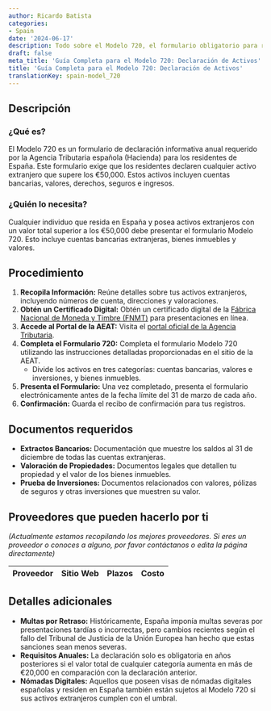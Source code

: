 ```yaml
---
author: Ricardo Batista
categories:
- Spain
date: '2024-06-17'
description: Todo sobre el Modelo 720, el formulario obligatorio para residentes en España que poseen activos extranjeros superiores a €50,000.
draft: false
meta_title: 'Guía Completa para el Modelo 720: Declaración de Activos'
title: 'Guía Completa para el Modelo 720: Declaración de Activos'
translationKey: spain-model_720
---
```



## Descripción
### ¿Qué es?
El Modelo 720 es un formulario de declaración informativa anual requerido por la Agencia Tributaria española (Hacienda) para los residentes de España. Este formulario exige que los residentes declaren cualquier activo extranjero que supere los €50,000. Estos activos incluyen cuentas bancarias, valores, derechos, seguros e ingresos.

### ¿Quién lo necesita?
Cualquier individuo que resida en España y posea activos extranjeros con un valor total superior a los €50,000 debe presentar el formulario Modelo 720. Esto incluye cuentas bancarias extranjeras, bienes inmuebles y valores.

## Procedimiento
1. **Recopila Información:** Reúne detalles sobre tus activos extranjeros, incluyendo números de cuenta, direcciones y valoraciones.
2. **Obtén un Certificado Digital:** Obtén un certificado digital de la [Fábrica Nacional de Moneda y Timbre (FNMT)](https://www.sede.fnmt.gob.es/) para presentaciones en línea.
3. **Accede al Portal de la AEAT:** Visita el [portal oficial de la Agencia Tributaria](https://www.agenciatributaria.es/).
4. **Completa el Formulario 720:** Completa el formulario Modelo 720 utilizando las instrucciones detalladas proporcionadas en el sitio de la AEAT.
   - Divide los activos en tres categorías: cuentas bancarias, valores e inversiones, y bienes inmuebles.
5. **Presenta el Formulario:** Una vez completado, presenta el formulario electrónicamente antes de la fecha límite del 31 de marzo de cada año.
6. **Confirmación:** Guarda el recibo de confirmación para tus registros.

## Documentos requeridos
- **Extractos Bancarios:** Documentación que muestre los saldos al 31 de diciembre de todas las cuentas extranjeras.
- **Valoración de Propiedades:** Documentos legales que detallen tu propiedad y el valor de los bienes inmuebles.
- **Prueba de Inversiones:** Documentos relacionados con valores, pólizas de seguros y otras inversiones que muestren su valor.

## Proveedores que pueden hacerlo por ti
_(Actualmente estamos recopilando los mejores proveedores. Si eres un proveedor o conoces a alguno, por favor contáctanos o edita la página directamente)_

| Proveedor       |     Sitio Web    |     Plazos    |       Costo      |
| --------------- | --------------- |  :-------------: | :-------------: |

## Detalles adicionales
- **Multas por Retraso:** Históricamente, España imponía multas severas por presentaciones tardías o incorrectas, pero cambios recientes según el fallo del Tribunal de Justicia de la Unión Europea han hecho que estas sanciones sean menos severas.
- **Requisitos Anuales:** La declaración solo es obligatoria en años posteriores si el valor total de cualquier categoría aumenta en más de €20,000 en comparación con la declaración anterior.
- **Nómadas Digitales:** Aquellos que poseen visas de nómadas digitales españolas y residen en España también están sujetos al Modelo 720 si sus activos extranjeros cumplen con el umbral.
